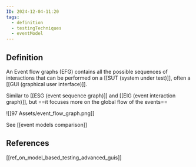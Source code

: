 ```yaml
---
ID: 2024-12-04-11:20
tags:
  - definition
  - testingTechniques
  - eventModel
---
```

## Definition

An Event flow graphs (EFG) contains all the possible sequences of interactions that can be performed on a [[SUT (system under test)]], often a  [[GUI (graphical user interface)]]. 

Similar to [[ESG (event sequence graph)]] and [[EIG (event interaction graph)]], but ==it focuses more on the global flow of the events==

![[97 Assets/event_flow_graph.png]]

See [[event models comparison]]

## References
[[ref_on_model_based_testing_advanced_guis]]